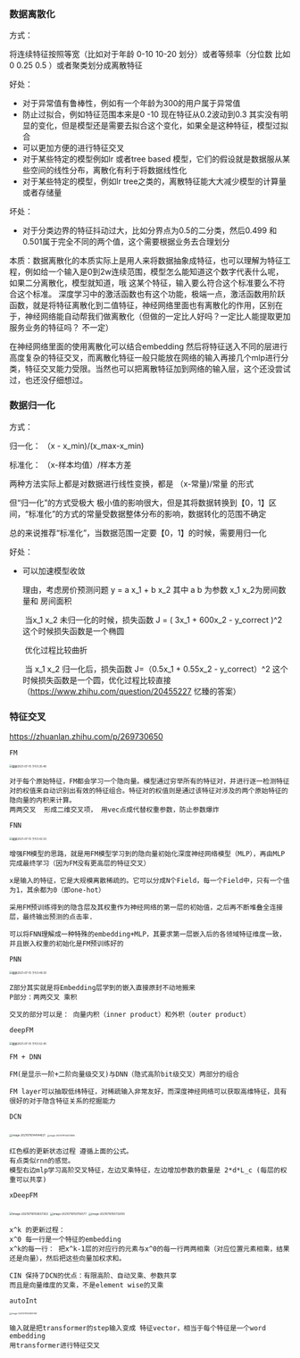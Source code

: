 ### 数据离散化

方式：

将连续特征按照等宽（比如对于年龄 0-10 10-20 划分）或者等频率（分位数 比如 0 0.25 0.5 ）或者聚类划分成离散特征

好处：

- 对于异常值有鲁棒性，例如有一个年龄为300的用户属于异常值
- 防止过拟合，例如特征范围本来是0 -10 现在特征从0.2波动到0.3 其实没有明显的变化，但是模型还是需要去拟合这个变化，如果全是这种特征，模型过拟合
- 可以更加方便的进行特征交叉
- 对于某些特定的模型例如lr 或者tree based 模型，它们的假设就是数据服从某些空间的线性分布，离散化有利于将数据线性化
- 对于某些特定的模型，例如lr tree之类的，离散特征能大大减少模型的计算量或者存储量

坏处：

- 对于分类边界的特征抖动过大，比如分界点为0.5的二分类，然后0.499 和0.501属于完全不同的两个值，这个需要根据业务去合理划分

本质：数据离散化的本质实际上是用人来将数据抽象成特征，也可以理解为特征工程，例如给一个输入是0到2w连续范围，模型怎么能知道这个数字代表什么呢，如果二分离散化，模型就知道，哦 这某个特征，输入要么符合这个标准要么不符合这个标准。 深度学习中的激活函数也有这个功能，极端一点，激活函数用阶跃函数，就是将特征离散化到二值特征，神经网络里面也有离散化的作用，区别在于，神经网络能自动帮我们做离散化（但做的一定比人好吗？一定比人能提取更加服务业务的特征吗？ 不一定）

在神经网络里面的使用离散化可以结合embedding 然后将特征送入不同的层进行高度复杂的特征交叉，而离散化特征一般只能放在网络的输入再接几个mlp进行分类，特征交叉能力受限。当然也可以把离散特征加到网络的输入层，这个还没尝试过，也还没仔细想过。







### 数据归一化

方式：

归一化： （x - x_min)/(x_max-x_min) 

标准化：  （x-样本均值）/样本方差

两种方法实际上都是对数据进行线性变换，都是 （x-常量)/常量   的形式

但“归一化”的方式受极大 极小值的影响很大，但是其将数据转换到【0，1】区间，“标准化”的方式的常量受数据整体分布的影响，数据转化的范围不确定

总的来说推荐“标准化”，当数据范围一定要【0，1】的时候，需要用归一化



好处：

- 可以加速模型收敛

    理由，考虑房价预测问题 y = a x_1 + b x_2  其中 a b 为参数  x_1 x_2为房间数量和 房间面积

  ​             当x_1 x_2 未归一化的时候，损失函数 J = ( 3x_1 + 600x_2 - y_correct )^2 这个时候损失函数是一个椭圆

  ​             优化过程比较曲折

  ​			 当 x_1 x_2 归一化后，损失函数 J=（0.5x_1 + 0.55x_2 - y_correct）^2 这个时候损失函数是一个圆，优化过程比较直接（https://www.zhihu.com/question/20455227   忆臻的答案）







### 特征交叉

https://zhuanlan.zhihu.com/p/269730650

```
FM
```

<img src="/Users/rongdi.yin/Desktop/screenshot/截屏2021-07-15 下午5.35.48.png" alt="截屏2021-07-15 下午5.35.48" style="zoom:33%;" />

```
对于每个原始特征，FM都会学习一个隐向量。模型通过穷举所有的特征对，并进行逐一检测特征对的权值来自动识别出有效的特征组合。特征对的权值则是通过该特征对涉及的两个原始特征的隐向量的内积来计算。
两两交叉  形成二维交叉项， 用vec点成代替权重参数，防止参数爆炸

```





```
FNN
```

<img src="/Users/rongdi.yin/Desktop/screenshot/截屏2021-07-15 下午5.42.53.png" alt="截屏2021-07-15 下午5.42.53" style="zoom:33%;" />

```
增强FM模型的思路，就是用FM模型学习到的隐向量初始化深度神经网络模型（MLP），再由MLP完成最终学习（因为FM没有更高层的特征交叉）

x是输入的特征，它是大规模离散稀疏的。它可以分成N个Field，每一个Field中，只有一个值为1，其余都为0（即one-hot）

采用FM预训练得到的隐含层及其权重作为神经网络的第一层的初始值，之后再不断堆叠全连接层，最终输出预测的点击率.

可以将FNN理解成一种特殊的embedding+MLP，其要求第一层嵌入后的各领域特征维度一致，并且嵌入权重的初始化是FM预训练好的

```





```
PNN
```

<img src="/Users/rongdi.yin/Desktop/screenshot/截屏2021-07-15 下午5.49.30.png" alt="截屏2021-07-15 下午5.49.30" style="zoom:33%;" />

```
Z部分其实就是将Embedding层学到的嵌入直接原封不动地搬来
P部分：两两交叉 乘积

交叉的部分可以是： 向量内积（inner product）和外积（outer product）
```



```
deepFM
```

<img src="/Users/rongdi.yin/Desktop/screenshot/截屏2021-07-15 下午5.52.45.png" alt="截屏2021-07-15 下午5.52.45" style="zoom:33%;" />

```
FM + DNN

FM(是显示一阶+二阶向量级交叉)与DNN（隐式高阶bit级交叉）两部分的组合

FM layer可以抽取低纬特征，对稀疏输入非常友好，而深度神经网络可以获取高维特征，具有很好的对于隐含特征关系的挖掘能力
```





```
DCN
```

<img src="/Users/rongdi.yin/Library/Application Support/typora-user-images/image-20210716144144621.png" alt="image-20210716144144621" style="zoom:33%;" />

<img src="/Users/rongdi.yin/Library/Application Support/typora-user-images/image-20210716144213656.png" alt="image-20210716144213656" style="zoom:25%;" />

```
红色框的更新状态过程 遵循上面的公式。
有点类似rnn的感觉。
模型右边mlp学习高阶交叉特征，左边叉乘特征，左边增加参数的数量是 2*d*L_c (每层的权重可以共享)

```





```
xDeepFM

```

<img src="/Users/rongdi.yin/Library/Application Support/typora-user-images/image-20210716150637302.png" alt="image-20210716150637302" style="zoom:35%;" />



<img src="/Users/rongdi.yin/Library/Application Support/typora-user-images/image-20210716150756577.png" alt="image-20210716150756577" style="zoom:33%;" />

<img src="/Users/rongdi.yin/Library/Application Support/typora-user-images/image-20210716150732055.png" alt="image-20210716150732055" style="zoom:33%;" />

```
x^k 的更新过程：
x^0 每一行是一个特征的embedding
x^k的每一行： 把x^k-1层的对应行的元素与x^0的每一行两两相乘（对应位置元素相乘，结果还是向量），然后把这些向量加权求和。
```

```
CIN 保持了DCN的优点：有限高阶、自动叉乘、参数共享
而且是向量维度的叉乘，不是element wise的叉乘
```







```
autoInt
```

<img src="/Users/rongdi.yin/Library/Application Support/typora-user-images/image-20210716153951099.png" alt="image-20210716153951099" style="zoom:25%;" />

```
输入就是把transformer的step输入变成 特征vector，相当于每个特征是一个word embedding
用transformer进行特征交叉
```















